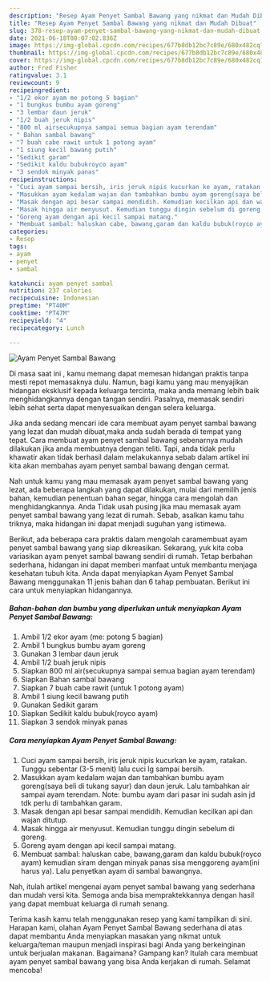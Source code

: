```yaml
---
description: "Resep Ayam Penyet Sambal Bawang yang nikmat dan Mudah Dibuat"
title: "Resep Ayam Penyet Sambal Bawang yang nikmat dan Mudah Dibuat"
slug: 378-resep-ayam-penyet-sambal-bawang-yang-nikmat-dan-mudah-dibuat
date: 2021-06-18T00:07:02.836Z
image: https://img-global.cpcdn.com/recipes/677b8db12bc7c89e/680x482cq70/ayam-penyet-sambal-bawang-foto-resep-utama.jpg
thumbnail: https://img-global.cpcdn.com/recipes/677b8db12bc7c89e/680x482cq70/ayam-penyet-sambal-bawang-foto-resep-utama.jpg
cover: https://img-global.cpcdn.com/recipes/677b8db12bc7c89e/680x482cq70/ayam-penyet-sambal-bawang-foto-resep-utama.jpg
author: Fred Fisher
ratingvalue: 3.1
reviewcount: 9
recipeingredient:
- "1/2 ekor ayam me potong 5 bagian"
- "1 bungkus bumbu ayam goreng"
- "3 lembar daun jeruk"
- "1/2 buah jeruk nipis"
- "800 ml airsecukupnya sampai semua bagian ayam terendam"
- " Bahan sambal bawang"
- "7 buah cabe rawit untuk 1 potong ayam"
- "1 siung kecil bawang putih"
- "Sedikit garam"
- "Sedikit kaldu bubukroyco ayam"
- "3 sendok minyak panas"
recipeinstructions:
- "Cuci ayam sampai bersih, iris jeruk nipis kucurkan ke ayam, ratakan. Tunggu sebentar (3-5 menit) lalu cuci lg sampai bersih."
- "Masukkan ayam kedalam wajan dan tambahkan bumbu ayam goreng(saya beli di tukang sayur) dan daun jeruk. Lalu tambahkan air sampai ayam terendam. Note: bumbu ayam dari pasar ini sudah asin jd tdk perlu di tambahkan garam."
- "Masak dengan api besar sampai mendidih. Kemudian kecilkan api dan wajan ditutup."
- "Masak hingga air menyusut. Kemudian tunggu dingin sebelum di goreng."
- "Goreng ayam dengan api kecil sampai matang."
- "Membuat sambal: haluskan cabe, bawang,garam dan kaldu bubuk(royco ayam) kemudian siram dengan minyak panas sisa menggoreng ayam(ini harus ya). Lalu penyetkan ayam di sambal bawangnya."
categories:
- Resep
tags:
- ayam
- penyet
- sambal

katakunci: ayam penyet sambal 
nutrition: 237 calories
recipecuisine: Indonesian
preptime: "PT40M"
cooktime: "PT47M"
recipeyield: "4"
recipecategory: Lunch

---
```



![Ayam Penyet Sambal Bawang](https://img-global.cpcdn.com/recipes/677b8db12bc7c89e/680x482cq70/ayam-penyet-sambal-bawang-foto-resep-utama.jpg)

Di masa  saat ini , kamu memang dapat memesan hidangan praktis tanpa mesti repot memasaknya dulu. Namun, bagi kamu yang mau menyajikan hidangan eksklusif kepada keluarga tercinta, maka anda memang lebih baik menghidangkannya dengan tangan sendiri. Pasalnya, memasak sendiri lebih sehat serta dapat menyesuaikan dengan selera keluarga.

Jika anda sedang mencari ide cara membuat ayam penyet sambal bawang yang lezat dan mudah dibuat,maka anda sudah berada di tempat yang tepat. Cara membuat ayam penyet sambal bawang  sebenarnya mudah dilakukan jika anda membuatnya dengan teliti. Tapi, anda tidak perlu khawatir akan tidak berhasil dalam melakukannya 
sebab dalam artikel ini kita akan membahas ayam penyet sambal bawang dengan cermat.  



Nah untuk kamu yang mau memasak ayam penyet sambal bawang yang lezat, ada beberapa langkah yang dapat dilakukan, mulai dari memilih jenis bahan, kemudian penentuan bahan segar, hingga cara mengolah dan menghidangkannya. Anda Tidak usah pusing jika mau memasak ayam penyet sambal bawang yang lezat di rumah. Sebab, asalkan kamu  tahu triknya, maka hidangan ini dapat menjadi suguhan yang istimewa.

Berikut, ada beberapa cara praktis  dalam mengolah caramembuat ayam penyet sambal bawang yang siap dikreasikan. Sekarang, yuk kita coba variasikan ayam penyet sambal bawang sendiri di rumah. Tetap berbahan sederhana, hidangan ini dapat memberi manfaat untuk membantu menjaga kesehatan tubuh kita. Anda dapat menyiapkan Ayam Penyet Sambal Bawang menggunakan 11 jenis bahan dan 6 tahap pembuatan. Berikut ini cara untuk menyiapkan hidangannya.

<!--inarticleads1-->

##### Bahan-bahan dan bumbu yang diperlukan untuk menyiapkan Ayam Penyet Sambal Bawang:

1. Ambil 1/2 ekor ayam (me: potong 5 bagian)
1. Ambil 1 bungkus bumbu ayam goreng
1. Gunakan 3 lembar daun jeruk
1. Ambil 1/2 buah jeruk nipis
1. Siapkan 800 ml air(secukupnya sampai semua bagian ayam terendam)
1. Siapkan  Bahan sambal bawang
1. Siapkan 7 buah cabe rawit (untuk 1 potong ayam)
1. Ambil 1 siung kecil bawang putih
1. Gunakan Sedikit garam
1. Siapkan Sedikit kaldu bubuk(royco ayam)
1. Siapkan 3 sendok minyak panas




<!--inarticleads2-->

##### Cara menyiapkan Ayam Penyet Sambal Bawang:

1. Cuci ayam sampai bersih, iris jeruk nipis kucurkan ke ayam, ratakan. Tunggu sebentar (3-5 menit) lalu cuci lg sampai bersih.
1. Masukkan ayam kedalam wajan dan tambahkan bumbu ayam goreng(saya beli di tukang sayur) dan daun jeruk. Lalu tambahkan air sampai ayam terendam. Note: bumbu ayam dari pasar ini sudah asin jd tdk perlu di tambahkan garam.
1. Masak dengan api besar sampai mendidih. Kemudian kecilkan api dan wajan ditutup.
1. Masak hingga air menyusut. Kemudian tunggu dingin sebelum di goreng.
1. Goreng ayam dengan api kecil sampai matang.
1. Membuat sambal: haluskan cabe, bawang,garam dan kaldu bubuk(royco ayam) kemudian siram dengan minyak panas sisa menggoreng ayam(ini harus ya). Lalu penyetkan ayam di sambal bawangnya.




Nah, itulah artikel mengenai  ayam penyet sambal bawang  yang sederhana dan mudah versi kita. Semoga anda bisa mempraktekkannya dengan hasil yang dapat membuat keluarga di rumah senang. 

Terima kasih kamu telah menggunakan resep yang kami tampilkan di sini. Harapan kami, olahan  Ayam Penyet Sambal Bawang sederhana di atas dapat membantu Anda menyiapkan masakan yang nikmat untuk keluarga/teman maupun menjadi inspirasi bagi Anda yang berkeinginan untuk berjualan makanan. Bagaimana? Gampang kan? Itulah cara membuat ayam penyet sambal bawang yang bisa Anda kerjakan di rumah. Selamat mencoba!


